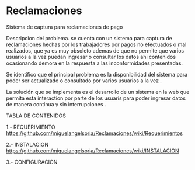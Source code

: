 # Reclamaciones
Sistema de captura para reclamaciones de pago

Descripcion del problema.
se cuenta con un sistema para captura de reclamaciones hechas por los trabajadores por pagos no efectuados o mal realizados, que ya es muy obsoleto ademas de que no permite que varios usuarios a la vez puedan ingresar o consultar los datos ahi contenidos ocasionando demora en la respuesta a las inconformidades presentadas.

Se identifico que el principal problema es la  disponibilidad del sistema para poder ser actualizado o consultado por varios usuarios  a la vez .

La solución que se implementa es el desarrollo de un sistema  en la web que permita esta interaction por parte de los usuaris para poder ingresar datos de manera continua y sin interrupciones .

TABLA DE CONTENIDOS

  1.- REQUERIMIENTO
https://github.com/miguelangelsoria/Reclamaciones/wiki/Requerimientos

2.- INSTALACION
https://github.com/miguelangelsoria/Reclamaciones/wiki/INSTALACION

3.- CONFIGURACION

